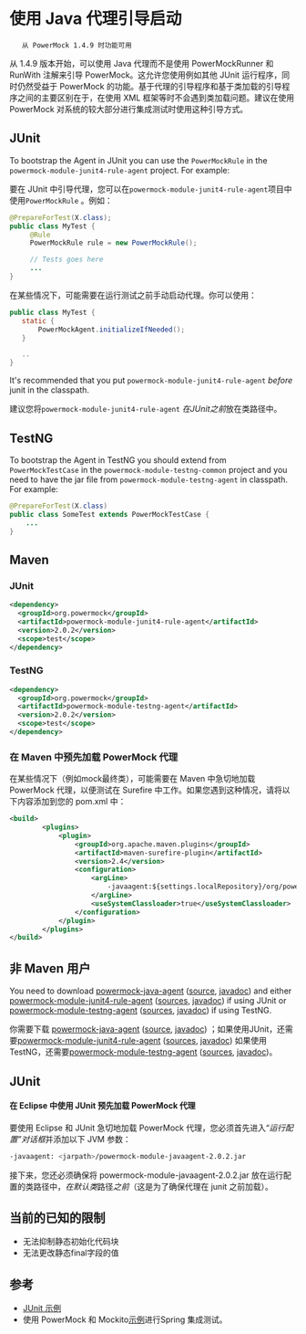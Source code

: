 # 使用 Java 代理引导启动

```text
   从 PowerMock 1.4.9 时功能可用
```

从 1.4.9 版本开始，可以使用 Java 代理而不是使用 PowerMockRunner 和 RunWith 注解来引导 PowerMock。这允许您使用例如其他 JUnit 运行程序，同时仍然受益于 PowerMock 的功能。基于代理的引导程序和基于类加载的引导程序之间的主要区别在于，在使用 XML 框架等时不会遇到类加载问题。建议在使用 PowerMock 对系统的较大部分进行集成测试时使用这种引导方式。

## JUnit ##
To bootstrap the Agent in JUnit you can use the `PowerMockRule` in the `powermock-module-junit4-rule-agent` project. For example:

要在 JUnit 中引导代理，您可以在`powermock-module-junit4-rule-agent`项目中使用`PowerMockRule` 。例如：

```java
@PrepareForTest(X.class);
public class MyTest {
     @Rule
     PowerMockRule rule = new PowerMockRule();

     // Tests goes here
     ...
}
```

在某些情况下，可能需要在运行测试之前手动启动代理。你可以使用：

```java
public class MyTest {
   static {
       PowerMockAgent.initializeIfNeeded();
   }

   ..
}
```

It's recommended that you put `powermock-module-junit4-rule-agent` _before_ junit in the classpath.

建议您将`powermock-module-junit4-rule-agent` *在JUnit之前*放在类路径中。

## TestNG ##
To bootstrap the Agent in TestNG you should extend from `PowerMockTestCase` in the `powermock-module-testng-common` project and you need to have the jar file from `powermock-module-testng-agent` in classpath. For example:

```java
@PrepareForTest(X.class)
public class SomeTest extends PowerMockTestCase {
    ...
}
```

## Maven ##

### JUnit ###
```xml
<dependency>
  <groupId>org.powermock</groupId>
  <artifactId>powermock-module-junit4-rule-agent</artifactId>
  <version>2.0.2</version>
  <scope>test</scope>
</dependency>
```
### TestNG ###
```xml
<dependency>
  <groupId>org.powermock</groupId>
  <artifactId>powermock-module-testng-agent</artifactId>
  <version>2.0.2</version>
  <scope>test</scope>
</dependency>
```

### 在 Maven 中预先加载 PowerMock 代理 ###
在某些情况下（例如mock最终类），可能需要在 Maven 中急切地加载 PowerMock 代理，以便测试在 Surefire 中工作。如果您遇到这种情况，请将以下内容添加到您的 pom.xml 中：

```xml
<build>
        <plugins>
            <plugin>
                <groupId>org.apache.maven.plugins</groupId>
                <artifactId>maven-surefire-plugin</artifactId>
                <version>2.4</version>
                <configuration>
                    <argLine>
                        -javaagent:${settings.localRepository}/org/powermock/powermock-module-javaagent/2.0.2/powermock-module-javaagent-2.0.2.jar
                    </argLine>
                    <useSystemClassloader>true</useSystemClassloader>
                </configuration>
            </plugin>
        </plugins>
</build>  
```
## 非 Maven 用户 ##
You need to download [powermock-java-agent](http://search.maven.org/remotecontent?filepath=org/powermock/powermock-module-javaagent/2.0.2/powermock-module-javaagent-2.0.2.jar) ([source](http://search.maven.org/remotecontent?filepath=org/powermock/powermock-module-javaagent/2.0.2/powermock-module-javaagent-2.0.2-sources.jar), [javadoc](http://search.maven.org/remotecontent?filepath=org/powermock/powermock-module-javaagent/2.0.2/powermock-module-javaagent-2.0.2-javadoc.jar)) and either [powermock-module-junit4-rule-agent](http://search.maven.org/remotecontent?filepath=org/powermock/powermock-module-junit4-rule-agent/2.0.2/powermock-module-junit4-rule-agent-2.0.2.jar) ([sources](http://search.maven.org/remotecontent?filepath=org/powermock/powermock-module-junit4-rule-agent/2.0.2/powermock-module-junit4-rule-agent-2.0.2-sources.jar), [javadoc](http://search.maven.org/remotecontent?filepath=org/powermock/powermock-module-junit4-rule-agent/2.0.2/powermock-module-junit4-rule-agent-2.0.2-javadoc.jar)) if using JUnit or [powermock-module-testng-agent](http://search.maven.org/remotecontent?filepath=org/powermock/powermock-module-testng-agent/2.0.2/powermock-module-testng-agent-2.0.2.jar) ([sources](http://search.maven.org/remotecontent?filepath=org/powermock/powermock-module-testng-agent/2.0.2/powermock-module-testng-agent-2.0.2-sources.jar), [javadoc](http://search.maven.org/remotecontent?filepath=org/powermock/powermock-module-testng-agent/2.0.2/powermock-module-testng-agent-2.0.2-javadoc.jar)) if using TestNG.

你需要下载 [powermock-java-agent](http://search.maven.org/remotecontent?filepath=org/powermock/powermock-module-javaagent/2.0.2/powermock-module-javaagent-2.0.2.jar) ([source](http://search.maven.org/remotecontent?filepath=org/powermock/powermock-module-javaagent/2.0.2/powermock-module-javaagent-2.0.2-sources.jar), [javadoc](http://search.maven.org/remotecontent?filepath=org/powermock/powermock-module-javaagent/2.0.2/powermock-module-javaagent-2.0.2-javadoc.jar)) ；如果使用JUnit，还需要[powermock-module-junit4-rule-agent](http://search.maven.org/remotecontent?filepath=org/powermock/powermock-module-junit4-rule-agent/2.0.2/powermock-module-junit4-rule-agent-2.0.2.jar) ([sources](http://search.maven.org/remotecontent?filepath=org/powermock/powermock-module-junit4-rule-agent/2.0.2/powermock-module-junit4-rule-agent-2.0.2-sources.jar), [javadoc](http://search.maven.org/remotecontent?filepath=org/powermock/powermock-module-junit4-rule-agent/2.0.2/powermock-module-junit4-rule-agent-2.0.2-javadoc.jar)) 如果使用TestNG，还需要[powermock-module-testng-agent](http://search.maven.org/remotecontent?filepath=org/powermock/powermock-module-testng-agent/2.0.2/powermock-module-testng-agent-2.0.2.jar) ([sources](http://search.maven.org/remotecontent?filepath=org/powermock/powermock-module-testng-agent/2.0.2/powermock-module-testng-agent-2.0.2-sources.jar), [javadoc](http://search.maven.org/remotecontent?filepath=org/powermock/powermock-module-testng-agent/2.0.2/powermock-module-testng-agent-2.0.2-javadoc.jar))。

## JUnit ##

#### 在 Eclipse 中使用 JUnit 预先加载 PowerMock 代理

要使用 Eclipse 和 JUnit 急切地加载 PowerMock 代理，您必须首先进入“*运行配置”对话框*并添加以下 JVM 参数：

```bash
-javaagent: <jarpath>/powermock-module-javaagent-2.0.2.jar
```

接下来，您还必须确保将 powermock-module-javaagent-2.0.2.jar 放在运行配置的类路径中，*在默认类*路径*之前*（这是为了确保代理在 junit 之前加载）。


## 当前的已知的限制 ##
  * 无法抑制静态初始化代码块
  * 无法更改静态final字段的值

## 参考 ##

* [JUnit 示例](https://github.com/powermock/powermock/tree/master/tests/mockito/junit4-agent/src/test/java/samples/powermockito/junit4/agent)
* 使用 PowerMock 和 Mockito[示例](https://github.com/jayway/powermock/tree/master/examples/spring-mockito-xml-agent)进行Spring 集成测试。

